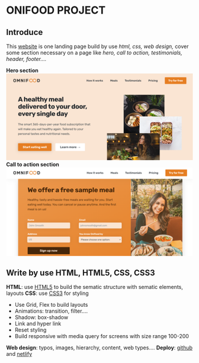 # ONIFOOD PROJECT

## Introduce

This [website](https://html-css-final-project-lh.netlify.app/) is one landing page build by use _html, css, web design,_ cover some section necessary on a page like _hero, call to action, testimonials, header, footer...._

**Hero section**
![Hero section](./README_IMGS/Screenshot_1.png)
**Call to action section**
![Call to action](./README_IMGS/Screenshot_2.png)

## Write by use HTML, HTML5, CSS, CSS3

**HTML**: use [HTML5](https://vi.wikipedia.org/wiki/HTML5) to build the sematic structure with sematic elements, layouts
**CSS**: use [CSS3](https://www.tutorialspoint.com/css/css3_tutorial.htm#:~:text=Cascading%20Style%20Sheets%20%28CSS%29%20is,Namespaces) for styling

- Use Grid, Flex to build layouts
- Animations: transition, filter....
- Shadow: box-shadow
- Link and hyper link
- Reset styling
- Build responsive with media query for screens with size range 100-200

**Web design**: typos, images, hierarchy, content, web types....
**Deploy**: [github](https://github.com/) and [netlify](https://app.netlify.com/)
